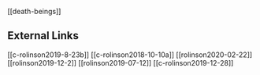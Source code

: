 [[death-beings]]


## External Links
[[c-rolinson2019-8-23b]]
[[c-rolinson2018-10-10a]]
[[rolinson2020-02-22]]
[[rolinson2019-12-2]]
[[rolinson2019-07-12]]
[[c-rolinson2019-12-28]]
